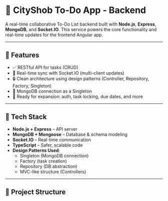 # 🧠 CityShob To-Do App - Backend

A real-time collaborative To-Do List backend built with **Node.js**, **Express**, **MongoDB**, and **Socket.IO**. This service powers the core functionality and real-time updates for the frontend Angular app.

---

## 🚀 Features

- ✅ RESTful API for tasks (CRUD)
- 🔄 Real-time sync with Socket.IO (multi-client updates)
- 🔒 Clean architecture using design patterns (Controller, Repository, Factory, Singleton)
- 🧰 MongoDB connection as a Singleton
- 🧪 Ready for expansion: auth, task locking, due dates, and more

---

## 🧱 Tech Stack

- **Node.js + Express** – API server
- **MongoDB + Mongoose** – Database & schema modeling
- **Socket.IO** – Real-time communication
- **TypeScript** – Safer, scalable code
- **Design Patterns Used**:
  - Singleton (MongoDB connection)
  - Factory (task creation)
  - Repository (DB abstraction)
  - MVC-like structure (Controllers)

---

## 📁 Project Structure

